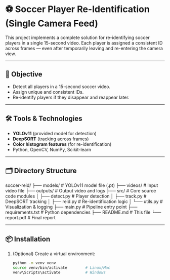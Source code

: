# ⚽ Soccer Player Re-Identification (Single Camera Feed)

This project implements a complete solution for re-identifying soccer players in a single 15-second video. Each player is assigned a consistent ID across frames — even after temporarily leaving and re-entering the camera view.

---

## 🎯 Objective

- Detect all players in a 15-second soccer video.
- Assign unique and consistent IDs.
- Re-identify players if they disappear and reappear later.

---

## 🛠️ Tools & Technologies

- **YOLOv11** (provided model for detection)
- **DeepSORT** (tracking across frames)
- **Color histogram features** (for re-identification)
- Python, OpenCV, NumPy, Scikit-learn

---

## 🗂️ Directory Structure

soccer-reid/
├── models/ # YOLOv11 model file (.pt)
├── videos/ # Input video file
├── outputs/ # Output video and logs
├── src/ # Core source code modules
│ ├── detect.py # Player detection
│ ├── track.py # DeepSORT tracking
│ ├── reid.py # Re-identification logic
│ └── utils.py # Visualization & logging
├── main.py # Pipeline entry point
├── requirements.txt # Python dependencies
├── README.md # This file
└── report.pdf # Final report 


---

## 📦 Installation

1. (Optional) Create a virtual environment:
   ```bash
   python -m venv venv
   source venv/bin/activate        # Linux/Mac
   venv\Scripts\activate           # Windows
